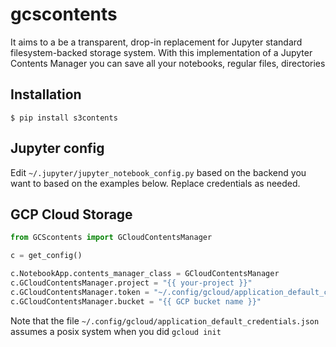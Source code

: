 # gcscontents

It aims to a be a transparent, drop-in replacement for Jupyter standard filesystem-backed storage system.
With this implementation of a Jupyter Contents Manager you can save all your notebooks, regular files, directories

## Installation

```
$ pip install s3contents
```

## Jupyter config

Edit `~/.jupyter/jupyter_notebook_config.py` based on the backend you want to
based on the examples below. Replace credentials as needed.



## GCP Cloud Storage

```python
from GCScontents import GCloudContentsManager

c = get_config()

c.NotebookApp.contents_manager_class = GCloudContentsManager
c.GCloudContentsManager.project = "{{ your-project }}"
c.GCloudContentsManager.token = "~/.config/gcloud/application_default_credentials.json"
c.GCloudContentsManager.bucket = "{{ GCP bucket name }}"
```

Note that the file `~/.config/gcloud/application_default_credentials.json` assumes a posix system
when you did `gcloud init`